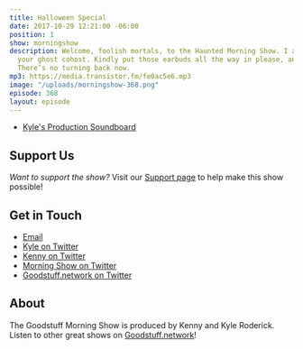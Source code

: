 ```yaml
---
title: Halloween Special
date: 2017-10-29 12:21:00 -06:00
position: 1
show: morningshow
description: Welcome, foolish mortals, to the Haunted Morning Show. I am your cohost,
  your ghost cohost. Kindly put those earbuds all the way in please, and get comfortable.
  There’s no turning back now.
mp3: https://media.transistor.fm/fe0ac5e6.mp3
image: "/uploads/morningshow-368.png"
episode: 368
layout: episode
---
```


* [Kyle's Production Soundboard](http://goodstuff.network/uploads/2017-10-29.png)

## Support Us
*Want to support the show?* Visit our [Support page](https://goodstuff.network/support) to help make this show possible!

## Get in Touch
* [Email](mailto:kyle@goodstuff.network)
* [Kyle on Twitter](http://twitter.com/dogburps)
* [Kenny on Twitter](http://twitter.com/pizzarobotics)
* [Morning Show on Twitter](http://twitter.com/morningshowam)
* [Goodstuff.network on Twitter](http://twitter.com/goodstufffm)

## About
The Goodstuff Morning Show is produced by Kenny and Kyle Roderick. Listen to other great shows on [Goodstuff.network](http://goodstuff.network/shows)!
